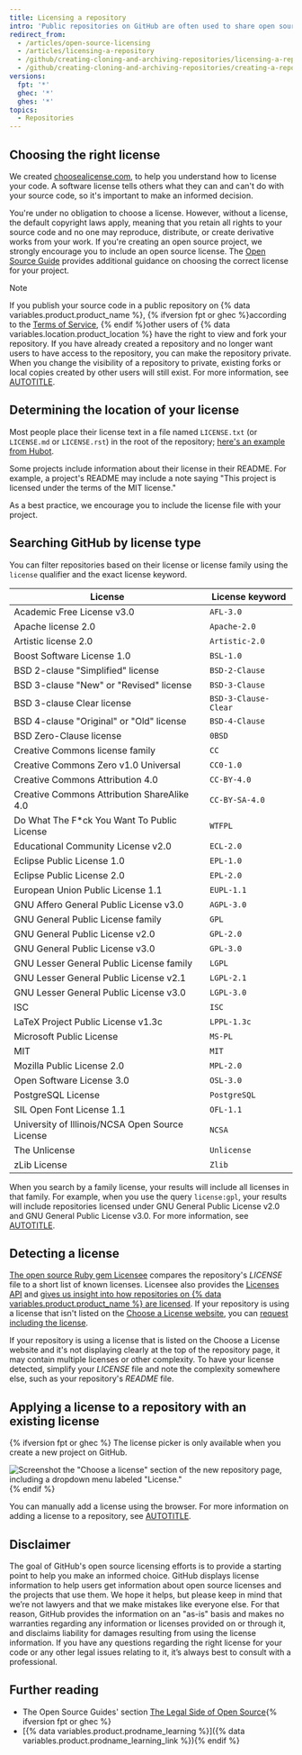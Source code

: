 ```yaml
---
title: Licensing a repository
intro: 'Public repositories on GitHub are often used to share open source software. For your repository to truly be open source, you''ll need to license it so that others are free to use, change, and distribute the software.'
redirect_from:
  - /articles/open-source-licensing
  - /articles/licensing-a-repository
  - /github/creating-cloning-and-archiving-repositories/licensing-a-repository
  - /github/creating-cloning-and-archiving-repositories/creating-a-repository-on-github/licensing-a-repository
versions:
  fpt: '*'
  ghec: '*'
  ghes: '*'
topics:
  - Repositories
---
```

## Choosing the right license

We created [choosealicense.com](https://choosealicense.com), to help you understand how to license your code. A software license tells others what they can and can't do with your source code, so it's important to make an informed decision.

You're under no obligation to choose a license. However, without a license, the default copyright laws apply, meaning that you retain all rights to your source code and no one may reproduce, distribute, or create derivative works from your work. If you're creating an open source project, we strongly encourage you to include an open source license. The [Open Source Guide](https://opensource.guide/legal/#which-open-source-license-is-appropriate-for-my-project) provides additional guidance on choosing the correct license for your project.

> [!NOTE]
> If you publish your source code in a public repository on {% data variables.product.product_name %}, {% ifversion fpt or ghec %}according to the [Terms of Service](/free-pro-team@latest/site-policy/github-terms/github-terms-of-service), {% endif %}other users of {% data variables.location.product_location %} have the right to view and fork your repository. If you have already created a repository and no longer want users to have access to the repository, you can make the repository private. When you change the visibility of a repository to private, existing forks or local copies created by other users will still exist. For more information, see [AUTOTITLE](/repositories/managing-your-repositorys-settings-and-features/managing-repository-settings/setting-repository-visibility).

## Determining the location of your license

Most people place their license text in a file named `LICENSE.txt` (or `LICENSE.md` or `LICENSE.rst`) in the root of the repository; [here's an example from Hubot](https://github.com/hubotio/hubot/blob/main/LICENSE.md).

Some projects include information about their license in their README. For example, a project's README may include a note saying "This project is licensed under the terms of the MIT license."

As a best practice, we encourage you to include the license file with your project.

## Searching GitHub by license type

You can filter repositories based on their license or license family using the `license` qualifier and the exact license keyword.

License | License keyword
---  | ---
| Academic Free License v3.0 | `AFL-3.0` |
| Apache license 2.0 | `Apache-2.0` |
| Artistic license 2.0 | `Artistic-2.0` |
| Boost Software License 1.0 | `BSL-1.0` |
| BSD 2-clause "Simplified" license | `BSD-2-Clause` |
| BSD 3-clause "New" or "Revised" license | `BSD-3-Clause` |
| BSD 3-clause Clear license | `BSD-3-Clause-Clear` |
| BSD 4-clause "Original" or "Old" license | `BSD-4-Clause` |
| BSD Zero-Clause license | `0BSD` |
| Creative Commons license family | `CC` |
| Creative Commons Zero v1.0 Universal | `CC0-1.0` |
| Creative Commons Attribution 4.0 | `CC-BY-4.0` |
| Creative Commons Attribution ShareAlike 4.0 | `CC-BY-SA-4.0` |
| Do What The F*ck You Want To Public License | `WTFPL` |
| Educational Community License v2.0 | `ECL-2.0` |
| Eclipse Public License 1.0 | `EPL-1.0` |
| Eclipse Public License 2.0 | `EPL-2.0` |
| European Union Public License 1.1 | `EUPL-1.1` |
| GNU Affero General Public License v3.0 | `AGPL-3.0` |
| GNU General Public License family | `GPL` |
| GNU General Public License v2.0 | `GPL-2.0` |
| GNU General Public License v3.0 | `GPL-3.0` |
| GNU Lesser General Public License family | `LGPL` |
| GNU Lesser General Public License v2.1 | `LGPL-2.1` |
| GNU Lesser General Public License v3.0 | `LGPL-3.0` |
| ISC | `ISC` |
| LaTeX Project Public License v1.3c | `LPPL-1.3c` |
| Microsoft Public License | `MS-PL` |
| MIT | `MIT` |
| Mozilla Public License 2.0 | `MPL-2.0` |
| Open Software License 3.0 | `OSL-3.0` |
| PostgreSQL License | `PostgreSQL` |
| SIL Open Font License 1.1 | `OFL-1.1` |
| University of Illinois/NCSA Open Source License | `NCSA` |
| The Unlicense | `Unlicense` |
| zLib License | `Zlib` |

When you search by a family license, your results will include all licenses in that family. For example, when you use the query `license:gpl`, your results will include repositories licensed under GNU General Public License v2.0 and GNU General Public License v3.0. For more information, see [AUTOTITLE](/search-github/searching-on-github/searching-for-repositories#search-by-license).

## Detecting a license

[The open source Ruby gem Licensee](https://github.com/licensee/licensee) compares the repository's _LICENSE_ file to a short list of known licenses. Licensee also provides the [Licenses API](/rest/licenses) and [gives us insight into how repositories on {% data variables.product.product_name %} are licensed](https://github.com/blog/1964-open-source-license-usage-on-github-com). If your repository is using a license that isn't listed on the [Choose a License website](https://choosealicense.com/appendix/), you can [request including the license](https://github.com/github/choosealicense.com/blob/gh-pages/CONTRIBUTING.md#adding-a-license).

If your repository is using a license that is listed on the Choose a License website and it's not displaying clearly at the top of the repository page, it may contain multiple licenses or other complexity. To have your license detected, simplify your _LICENSE_ file and note the complexity somewhere else, such as your repository's _README_ file.

## Applying a license to a repository with an existing license

{% ifversion fpt or ghec %}
The license picker is only available when you create a new project on GitHub.

![Screenshot the "Choose a license" section of the new repository page, including a dropdown menu labeled "License."](/assets/images/help/repository/repository-license-picker.png)
{% endif %}

You can manually add a license using the browser. For more information on adding a license to a repository, see [AUTOTITLE](/communities/setting-up-your-project-for-healthy-contr-a-repository.mdibutions/adding-a-license-to-a-repository).

## Disclaimer

The goal of GitHub's open source licensing efforts is to provide a starting point to help you make an informed choice. GitHub displays license information to help users get information about open source licenses and the projects that use them. We hope it helps, but please keep in mind that we’re not lawyers and that we make mistakes like everyone else. For that reason, GitHub provides the information on an "as-is" basis and makes no warranties regarding any information or licenses provided on or through it, and disclaims liability for damages resulting from using the license information. If you have any questions regarding the right license for your code or any other legal issues relating to it, it’s always best to consult with a professional.

## Further reading

* The Open Source Guides' section [The Legal Side of Open Source](https://opensource.guide/legal/){% ifversion fpt or ghec %}
* [{% data variables.product.prodname_learning %}]({% data variables.product.prodname_learning_link %}){% endif %}
